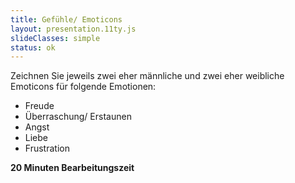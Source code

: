 ```yaml
---
title: Gefühle/ Emoticons
layout: presentation.11ty.js
slideClasses: simple
status: ok
---
```



Zeichnen Sie jeweils zwei eher männliche und zwei eher weibliche Emoticons für folgende Emotionen:
- Freude
- Überraschung/ Erstaunen
- Angst
- Liebe
- Frustration

**20 Minuten Bearbeitungszeit**

